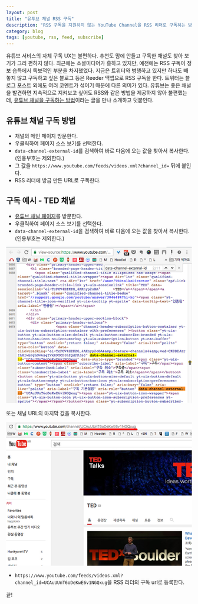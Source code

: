 ```yaml
---
layout: post
title: "유투브 채널 RSS 구독"
description: "RSS 구독을 지원하지 않는 YouTube Channel을 RSS 리더로 구독하는 방법을 예시와 함께 소개한다"
category: blog
tags: [youtube, rss, feed, subscribe]
---
```


유튜브 서비스의 자체 구독 UX는 불편하다. 추천도 맘에 안들고 구독한 채널도 찾아 보기가 그리 편하지 않다. 최근에는 소셜미디어가 흥하고 있지만, 예전에는 RSS 구독이 정보 습득에서 독보적인 부분을 차지했었다. 지금은 트위터와 병행하고 있지만 하나도 빼놓지 않고 구독하고 싶은 블로그 등은 Reeder 맥앱으로 RSS 구독을 한다. 트위터는 블로그 포스트 외에도 여러 코멘트가 섞이기 때문에 다른 의미가 있다. 유튜브는 좋은 채널을 발견하면 지속적으로 지켜보고 싶어도 RSS와 같은 방법을 제공하지 않아 불편했는데, [유튜브 채널을 구독하는 방법](http://www.makeuseof.com/tag/how-to-create-an-rss-feed-for-any-youtube-channel/)이라는 글을 만나 소개하고 덧붙인다.

## 유튜브 채널 구독 방법

* 채널의 메인 페이지 방문한다.
* 우클릭하여 페이지 소스 보기를 선택한다.
* `data-channel-external-id`를 검색하여 바로 다음에 오는 값을 찾아서 복사한다.(인용부호는 제외한다.)
* 그 값을 `https://www.youtube.com/feeds/videos.xml?channel_id=` 뒤에 붙인다.
* RSS 리더에 방금 만든 URL로 구독한다.

## 구독 예시 - TED 채널

* [유튜브 채널 페이지](https://www.youtube.com/channel/UCAuUUnT6oDeKwE6v1NGQxug)를 방문한다.
* 우클릭하여 페이지 소스 보기를 선택한다.
* `data-channel-external-id`을 검색하여 바로 다음에 오는 값을 찾아서 복사한다.(인용부호는 제외한다.)

![채널 소스 보기](/images/posts/TED-YouTube-channel-src-view.jpg)

또는 채널 URL의 마지막 값을 복사한다.

![채널 URL](/images/posts/TED-YouTube-channel.jpg)

* `https://www.youtube.com/feeds/videos.xml?channel_id=UCAuUUnT6oDeKwE6v1NGQxug`을 RSS 리더의 구독 url로 등록한다.

끝!

